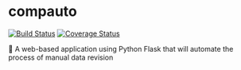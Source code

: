 # compauto
[![Build Status](https://travis-ci.org/wfxronald/compauto.svg?branch=master)](https://travis-ci.org/wfxronald/compauto)
[![Coverage Status](https://coveralls.io/repos/github/wfxronald/compauto/badge.svg?branch=master)](https://coveralls.io/github/wfxronald/compauto?branch=master)

:floppy_disk: A web-based application using Python Flask that will automate the process of manual data revision

